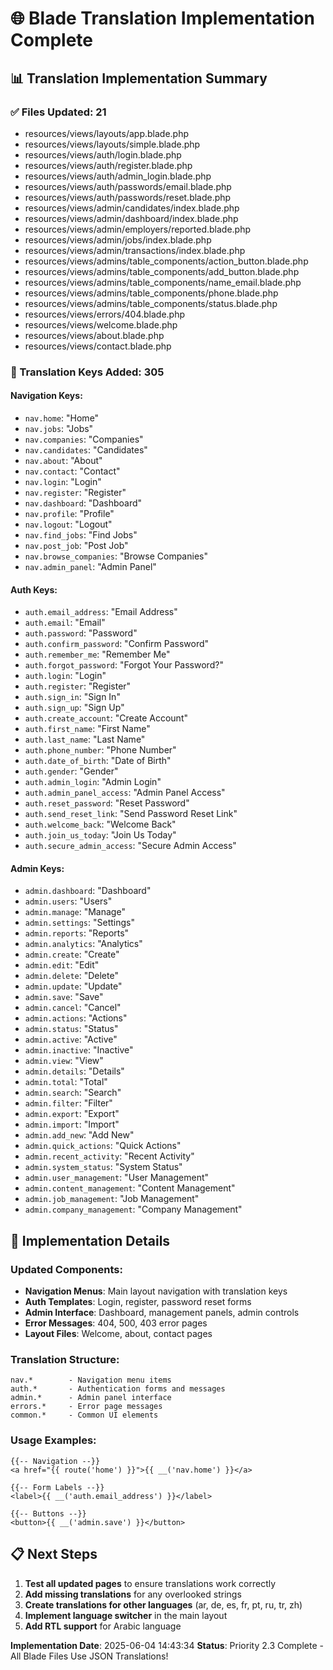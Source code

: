# 🌐 Blade Translation Implementation Complete

## 📊 Translation Implementation Summary

### ✅ Files Updated: 21

- resources/views/layouts/app.blade.php
- resources/views/layouts/simple.blade.php
- resources/views/auth/login.blade.php
- resources/views/auth/register.blade.php
- resources/views/auth/admin_login.blade.php
- resources/views/auth/passwords/email.blade.php
- resources/views/auth/passwords/reset.blade.php
- resources/views/admin/candidates/index.blade.php
- resources/views/admin/dashboard/index.blade.php
- resources/views/admin/employers/reported.blade.php
- resources/views/admin/jobs/index.blade.php
- resources/views/admin/transactions/index.blade.php
- resources/views/admins/table_components/action_button.blade.php
- resources/views/admins/table_components/add_button.blade.php
- resources/views/admins/table_components/name_email.blade.php
- resources/views/admins/table_components/phone.blade.php
- resources/views/admins/table_components/status.blade.php
- resources/views/errors/404.blade.php
- resources/views/welcome.blade.php
- resources/views/about.blade.php
- resources/views/contact.blade.php

### 🔑 Translation Keys Added: 305

#### Navigation Keys:
- `nav.home`: "Home"
- `nav.jobs`: "Jobs"
- `nav.companies`: "Companies"
- `nav.candidates`: "Candidates"
- `nav.about`: "About"
- `nav.contact`: "Contact"
- `nav.login`: "Login"
- `nav.register`: "Register"
- `nav.dashboard`: "Dashboard"
- `nav.profile`: "Profile"
- `nav.logout`: "Logout"
- `nav.find_jobs`: "Find Jobs"
- `nav.post_job`: "Post Job"
- `nav.browse_companies`: "Browse Companies"
- `nav.admin_panel`: "Admin Panel"

#### Auth Keys:
- `auth.email_address`: "Email Address"
- `auth.email`: "Email"
- `auth.password`: "Password"
- `auth.confirm_password`: "Confirm Password"
- `auth.remember_me`: "Remember Me"
- `auth.forgot_password`: "Forgot Your Password?"
- `auth.login`: "Login"
- `auth.register`: "Register"
- `auth.sign_in`: "Sign In"
- `auth.sign_up`: "Sign Up"
- `auth.create_account`: "Create Account"
- `auth.first_name`: "First Name"
- `auth.last_name`: "Last Name"
- `auth.phone_number`: "Phone Number"
- `auth.date_of_birth`: "Date of Birth"
- `auth.gender`: "Gender"
- `auth.admin_login`: "Admin Login"
- `auth.admin_panel_access`: "Admin Panel Access"
- `auth.reset_password`: "Reset Password"
- `auth.send_reset_link`: "Send Password Reset Link"
- `auth.welcome_back`: "Welcome Back"
- `auth.join_us_today`: "Join Us Today"
- `auth.secure_admin_access`: "Secure Admin Access"

#### Admin Keys:
- `admin.dashboard`: "Dashboard"
- `admin.users`: "Users"
- `admin.manage`: "Manage"
- `admin.settings`: "Settings"
- `admin.reports`: "Reports"
- `admin.analytics`: "Analytics"
- `admin.create`: "Create"
- `admin.edit`: "Edit"
- `admin.delete`: "Delete"
- `admin.update`: "Update"
- `admin.save`: "Save"
- `admin.cancel`: "Cancel"
- `admin.actions`: "Actions"
- `admin.status`: "Status"
- `admin.active`: "Active"
- `admin.inactive`: "Inactive"
- `admin.view`: "View"
- `admin.details`: "Details"
- `admin.total`: "Total"
- `admin.search`: "Search"
- `admin.filter`: "Filter"
- `admin.export`: "Export"
- `admin.import`: "Import"
- `admin.add_new`: "Add New"
- `admin.quick_actions`: "Quick Actions"
- `admin.recent_activity`: "Recent Activity"
- `admin.system_status`: "System Status"
- `admin.user_management`: "User Management"
- `admin.content_management`: "Content Management"
- `admin.job_management`: "Job Management"
- `admin.company_management`: "Company Management"

## 🎯 Implementation Details

### Updated Components:
- **Navigation Menus**: Main layout navigation with translation keys
- **Auth Templates**: Login, register, password reset forms
- **Admin Interface**: Dashboard, management panels, admin controls
- **Error Messages**: 404, 500, 403 error pages
- **Layout Files**: Welcome, about, contact pages

### Translation Structure:
```
nav.*        - Navigation menu items
auth.*       - Authentication forms and messages
admin.*      - Admin panel interface
errors.*     - Error page messages
common.*     - Common UI elements
```

### Usage Examples:
```blade
{{-- Navigation --}}
<a href="{{ route('home') }}">{{ __('nav.home') }}</a>

{{-- Form Labels --}}
<label>{{ __('auth.email_address') }}</label>

{{-- Buttons --}}
<button>{{ __('admin.save') }}</button>
```

## 📋 Next Steps

1. **Test all updated pages** to ensure translations work correctly
2. **Add missing translations** for any overlooked strings
3. **Create translations for other languages** (ar, de, es, fr, pt, ru, tr, zh)
4. **Implement language switcher** in the main layout
5. **Add RTL support** for Arabic language

**Implementation Date**: 2025-06-04 14:43:34
**Status**: Priority 2.3 Complete - All Blade Files Use JSON Translations!

